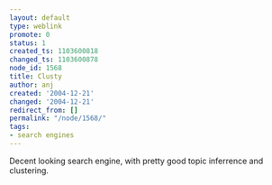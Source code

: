 ```yaml
---
layout: default
type: weblink
promote: 0
status: 1
created_ts: 1103600818
changed_ts: 1103600878
node_id: 1568
title: Clusty
author: anj
created: '2004-12-21'
changed: '2004-12-21'
redirect_from: []
permalink: "/node/1568/"
tags:
- search engines
---
```

Decent looking search engine, with pretty good topic inferrence and clustering.
